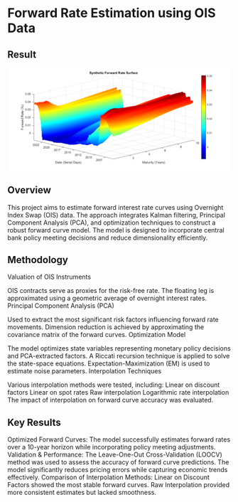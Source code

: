 # Forward Rate Estimation using OIS Data

## Result
![3D Kalman Result](3DKalmanResult.svg)

## Overview
This project aims to estimate forward interest rate curves using Overnight Index Swap (OIS) data. The approach integrates Kalman filtering, Principal Component Analysis (PCA), and optimization techniques to construct a robust forward curve model. The model is designed to incorporate central bank policy meeting decisions and reduce dimensionality efficiently.

## Methodology
Valuation of OIS Instruments

OIS contracts serve as proxies for the risk-free rate.
The floating leg is approximated using a geometric average of overnight interest rates.
Principal Component Analysis (PCA)

Used to extract the most significant risk factors influencing forward rate movements.
Dimension reduction is achieved by approximating the covariance matrix of the forward curves.
Optimization Model

The model optimizes state variables representing monetary policy decisions and PCA-extracted factors.
A Riccati recursion technique is applied to solve the state-space equations.
Expectation-Maximization (EM) is used to estimate noise parameters.
Interpolation Techniques

Various interpolation methods were tested, including:
Linear on discount factors
Linear on spot rates
Raw interpolation
Logarithmic rate interpolation
The impact of interpolation on forward curve accuracy was evaluated.

## Key Results
Optimized Forward Curves: The model successfully estimates forward rates over a 10-year horizon while incorporating policy meeting adjustments.
Validation & Performance:
The Leave-One-Out Cross-Validation (LOOCV) method was used to assess the accuracy of forward curve predictions.
The model significantly reduces pricing errors while capturing economic trends effectively.
Comparison of Interpolation Methods:
Linear on Discount Factors showed the most stable forward curves.
Raw Interpolation provided more consistent estimates but lacked smoothness.
